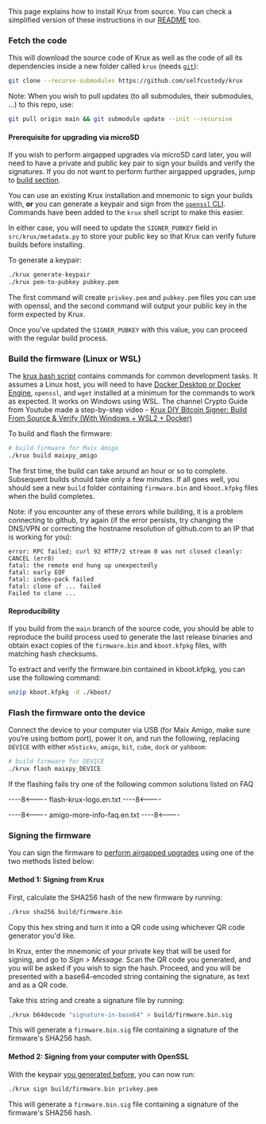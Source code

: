 This page explains how to install Krux from source. You can check a simplified version of these instructions in our [README](https://github.com/selfcustody/krux) too.

### Fetch the code
This will download the source code of Krux as well as the code of all its dependencies inside a new folder called `krux` (needs [`git`](https://git-scm.com/book/en/v2/Getting-Started-Installing-Git)):
```bash
git clone --recurse-submodules https://github.com/selfcustody/krux
```

Note: When you wish to pull updates (to all submodules, their submodules, ...) to this repo, use:
```bash
git pull origin main && git submodule update --init --recursive
```

#### Prerequisite for upgrading via microSD
If you wish to perform airgapped upgrades via microSD card later, you will need to have a private and public key pair to sign your builds and verify the signatures. If you do not want to perform further airgapped upgrades, jump to [build section](#build-the-firmware-linux-or-wsl).

You can use an existing Krux installation and mnemonic to sign your builds with, **or** you can generate a keypair and sign from the [`openssl` CLI](https://wiki.openssl.org/index.php/Command_Line_Elliptic_Curve_Operations). Commands have been added to the `krux` shell script to make this easier.

In either case, you will need to update the `SIGNER_PUBKEY` field in `src/krux/metadata.py` to store your public key so that Krux can verify future builds before installing.

To generate a keypair:
```bash
./krux generate-keypair
./krux pem-to-pubkey pubkey.pem
```

The first command will create `privkey.pem` and `pubkey.pem` files you can use with openssl, and the second command will output your public key in the form expected by Krux.

Once you've updated the `SIGNER_PUBKEY` with this value, you can proceed with the regular build process.

### Build the firmware (Linux or WSL)
The [krux bash script](https://github.com/selfcustody/krux/blob/main/krux) contains commands for common development tasks. It assumes a Linux host, you will need to have [Docker Desktop or Docker Engine](https://docs.docker.com/desktop/), `openssl`, and `wget` installed at a minimum for the commands to work as expected. It works on Windows using WSL. The channel Crypto Guide from Youtube made a step-by-step video - [Krux DIY Bitcoin Signer: Build From Source & Verify (With Windows + WSL2 + Docker)](https://www.youtube.com/watch?v=Vmr_TFy2TfQ)

To build and flash the firmware:
```bash
# build firmware for Maix Amigo
./krux build maixpy_amigo
```

The first time, the build can take around an hour or so to complete. Subsequent builds should take only a few minutes. If all goes well, you should see a new `build` folder containing `firmware.bin` and `kboot.kfpkg` files when the build completes.

Note: if you encounter any of these errors while building, it is a problem connecting to github, try again (if the error persists, try changing the DNS/VPN or correcting the hostname resolution of github.com to an IP that is working for you):
```
error: RPC failed; curl 92 HTTP/2 stream 0 was not closed cleanly: CANCEL (err8)
fatal: the remote end hung up unexpectedly
fatal: early EOF
fatal: index-pack failed
fatal: clone of ... failed
Failed to clone ...
```

#### Reproducibility
If you build from the `main` branch of the source code, you should be able to reproduce the build process used to generate the last release binaries and obtain exact copies of the `firmware.bin` and `kboot.kfpkg` files, with matching hash checksums.

To extract and verify the firmware.bin contained in kboot.kfpkg, you can use the following command:

```bash
unzip kboot.kfpkg -d ./kboot/
```

### Flash the firmware onto the device
Connect the device to your computer via USB (for Maix Amigo, make sure you’re using bottom port), power it on, and run the following, replacing `DEVICE` with either `m5stickv`, `amigo`, `bit`, `cube`, `dock` or `yahboom`:
```bash
# build firmware for DEVICE
./krux flash maixpy_DEVICE
```
If the flashing fails try one of the following common solutions listed on FAQ

----8<----
flash-krux-logo.en.txt
----8<----

----8<----
amigo-more-info-faq.en.txt
----8<----

### Signing the firmware
You can sign the firmware to [perform airgapped upgrades](#prerequisite-for-upgrading-via-microsd) using one of the two methods listed below:

#### Method 1: Signing from Krux
First, calculate the SHA256 hash of the new firmware by running:
```bash
./krux sha256 build/firmware.bin
```

Copy this hex string and turn it into a QR code using whichever QR code generator you'd like.

In Krux, enter the mnemonic of your private key that will be used for signing, and go to *Sign > Message*. Scan the QR code you generated, and you will be asked if you wish to sign the hash. Proceed, and you will be presented with a base64-encoded string containing the signature, as text and as a QR code.

Take this string and create a signature file by running:
```bash
./krux b64decode "signature-in-base64" > build/firmware.bin.sig
```

This will generate a `firmware.bin.sig` file containing a signature of the firmware's SHA256 hash.

#### Method 2: Signing from your computer with OpenSSL
With the keypair [you generated before](#prerequisite-for-upgrading-via-microsd), you can now run:
```bash
./krux sign build/firmware.bin privkey.pem
```

This will generate a `firmware.bin.sig` file containing a signature of the firmware's SHA256 hash.
